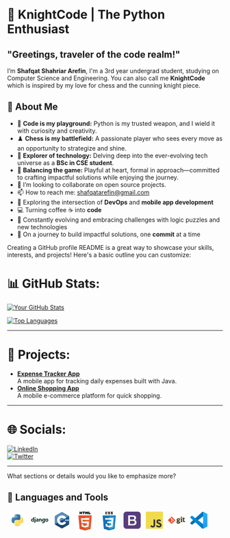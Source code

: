 <!--
**Shafqat-Shahriar/Shafqat-Shahriar** is a ✨ _special_ ✨ repository because its `README.md` (this file) appears on your GitHub profile.

Here are some ideas to get you started:

- 🔭 I’m currently working on ...
- 🌱 I’m currently learning ...
- 👯 I’m looking to collaborate on ...
- 🤔 I’m looking for help with ...
- 💬 Ask me about ...
- 📫 How to reach me: ...
- 😄 Pronouns: ...
- ⚡ Fun fact: ...
-->


# 👑 KnightCode | The Python Enthusiast 
## "Greetings, traveler of the code realm!"  
I’m **Shafqat Shahriar Arefin**, I'm a 3rd year undergrad student, studying on Computer Science and Engineering. You can also call me **KnightCode** which is inspired by my love for chess and the cunning knight piece.  

## 💫 About Me
- 🐍 **Code is my playground:** Python is my trusted weapon, and I wield it with curiosity and creativity.  
- ♟️ **Chess is my battlefield:** A passionate player who sees every move as an opportunity to strategize and shine.  
- 🌌 **Explorer of technology:** Delving deep into the ever-evolving tech universe as a **BSc in CSE student**.  
- 🎯 **Balancing the game:** Playful at heart, formal in approach—committed to crafting impactful solutions while enjoying the journey.
- 👯 I’m looking to collaborate on open source projects.
- 📫 How to reach me: <a href="shafqatarefin@gmail.com">shafqatarefin@gmail.com</a>
- 🔭 Exploring the intersection of **DevOps** and **mobile app development**  
- 💻 Turning coffee ☕ into **code**  
- 🌱 Constantly evolving and embracing challenges with logic puzzles and new technologies  
- 🚀 On a journey to build impactful solutions, one **commit** at a time  





Creating a GitHub profile README is a great way to showcase your skills, interests, and projects! Here's a basic outline you can customize:

<!--

# 💫 About Me:
- 👋 Hi, I'm [Your Name]  
- 🌱 I’m currently learning **[Your Current Learning Goals, e.g., DevOps, Mobile App Development]**  
- 💼 Aspiring **DevOps Engineer**  
- 🛠️ Working on **[Your Current Projects, e.g., Expense Tracker App, Online Shopping App]**  
- 💡 I love solving **logic puzzles** and **coding challenges**  
- 📫 How to reach me: **[Your Email or Social Media Links]**  



# 🚀 Skills:
- **Programming Languages:** Python, Java, [Any others]  
- **Tools & Technologies:** OpenGL, Docker, Kubernetes, [Other tools you're familiar with]  
- **Special Interests:** Mobile App Development, Automation, [Other interests]  

--->

# 📊 GitHub Stats:
[![Your GitHub Stats](https://github-readme-stats.vercel.app/api?username=yourusername&show_icons=true&theme=radical)](https://github.com/Shafqat-Shahriar)  

[![Top Languages](https://github-readme-stats.vercel.app/api/top-langs/?username=yourusername&layout=compact&theme=radical)](https://github.com/Shafqat-Shahriar)  

---

# 🌟 Projects:
- **[Expense Tracker App](#)**  
  A mobile app for tracking daily expenses built with Java.  
- **[Online Shopping App](#)**  
  A mobile e-commerce platform for quick shopping.  

---

# 🌐 Socials:
[![LinkedIn](https://img.shields.io/badge/LinkedIn-blue?style=for-the-badge&logo=linkedin)](https://linkedin.com/in/yourusername)  
[![Twitter](https://img.shields.io/badge/Twitter-blue?style=for-the-badge&logo=twitter)](https://twitter.com/yourusername)  

---

What sections or details would you like to emphasize more?









## 🚀 Languages and Tools
<p align="left">
<img src="https://raw.githubusercontent.com/github/explore/80688e429a7d4ef2fca1e82350fe8e3517d3494d/topics/python/python.png" alt="Python" height="40" style="vertical-align:top; margin:4px">
<img src="https://raw.githubusercontent.com/github/explore/80688e429a7d4ef2fca1e82350fe8e3517d3494d/topics/django/django.png" alt="django" height="40" style="vertical-align:top; margin:4px">
<img src="https://raw.githubusercontent.com/github/explore/80688e429a7d4ef2fca1e82350fe8e3517d3494d/topics/cpp/cpp.png" alt="C++" height="40" style="vertical-align:top; margin:4px">
<img src="https://raw.githubusercontent.com/github/explore/80688e429a7d4ef2fca1e82350fe8e3517d3494d/topics/html/html.png" alt="html" height="44" style="vertical-align:top; margin:4px">
<img src="https://raw.githubusercontent.com/github/explore/80688e429a7d4ef2fca1e82350fe8e3517d3494d/topics/css/css.png" alt="html" height="44" style="vertical-align:top; margin:4px">
<img src="https://raw.githubusercontent.com/github/explore/80688e429a7d4ef2fca1e82350fe8e3517d3494d/topics/bootstrap/bootstrap.png" alt="bootstrap" height="40" style="vertical-align:top; margin:4px">
<img src="https://raw.githubusercontent.com/github/explore/80688e429a7d4ef2fca1e82350fe8e3517d3494d/topics/javascript/javascript.png" alt="Javascript" height="40" style="vertical-align:top; margin:4px">
<img src="https://raw.githubusercontent.com/github/explore/80688e429a7d4ef2fca1e82350fe8e3517d3494d/topics/git/git.png" alt="git" height="40" style="vertical-align:top; margin:4px">
<img src="https://raw.githubusercontent.com/github/explore/80688e429a7d4ef2fca1e82350fe8e3517d3494d/topics/visual-studio-code/visual-studio-code.png" alt="VS Code" height="40" style="vertical-align:top; margin:4px">
</p>



